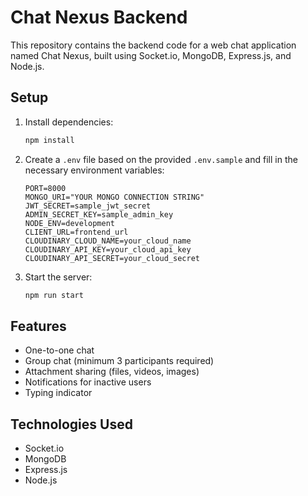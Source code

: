 # Chat Nexus Backend

This repository contains the backend code for a web chat application named Chat Nexus, built using Socket.io, MongoDB, Express.js, and Node.js.

## Setup


1. Install dependencies:

   ```bash
   npm install
   ```

2. Create a `.env` file based on the provided `.env.sample` and fill in the necessary environment variables:

   ```dotenv
   PORT=8000
   MONGO_URI="YOUR MONGO CONNECTION STRING"
   JWT_SECRET=sample_jwt_secret
   ADMIN_SECRET_KEY=sample_admin_key
   NODE_ENV=development
   CLIENT_URL=frontend_url
   CLOUDINARY_CLOUD_NAME=your_cloud_name
   CLOUDINARY_API_KEY=your_cloud_api_key
   CLOUDINARY_API_SECRET=your_cloud_secret
   ```

3. Start the server:
   ```bash
   npm run start
   ```

## Features

- One-to-one chat
- Group chat (minimum 3 participants required)
- Attachment sharing (files, videos, images)
- Notifications for inactive users
- Typing indicator

## Technologies Used

- Socket.io
- MongoDB
- Express.js
- Node.js


